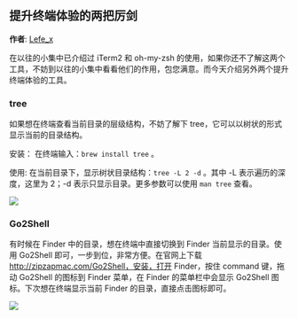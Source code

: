 提升终端体验的两把厉剑
--------
**作者**: [Lefe_x](https://weibo.com/u/5953150140)

在以往的小集中已介绍过 iTerm2 和 oh-my-zsh 的使用，如果你还不了解这两个工具，不妨到以往的小集中看看他们的作用，包您满意。而今天介绍另外两个提升终端体验的工具。

### tree

如果想在终端查看当前目录的层级结构，不妨了解下 tree，它可以以树状的形式显示当前的目录结构。

安装：
在终端输入：`brew install tree` 。

使用:
在当前目录下，显示树状目录结构：`tree -L 2 -d` 。其中 -L 表示遍历的深度，这里为 2；-d 表示只显示目录。更多参数可以使用 `man tree` 查看。

![](https://github.com/awesome-tips/iOS-Tips/blob/master/images/2018/06/2-1.jpg)


### Go2Shell

有时候在 Finder 中的目录，想在终端中直接切换到 Finder 当前显示的目录。使用 Go2Shell 即可，一步到位，非常方便。在官网上下载 http://zipzapmac.com/Go2Shell，安装，打开 Finder，按住 command 键，拖动 Go2Shell 的图标到 Finder 菜单，在 Finder 的菜单栏中会显示 Go2Shell 图标。下次想在终端显示当前 Finder 的目录，直接点击图标即可。

![](https://github.com/awesome-tips/iOS-Tips/blob/master/images/2018/06/2-2.jpg)
